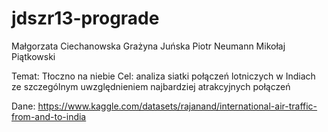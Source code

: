 # jdszr13-prograde
Małgorzata Ciechanowska
Grażyna Juńska
Piotr Neumann
Mikołaj Piątkowski

Temat: Tłoczno na niebie
Cel: analiza siatki połączeń lotniczych w Indiach ze szczególnym uwzględnieniem
najbardziej atrakcyjnych połączeń

Dane: https://www.kaggle.com/datasets/rajanand/international-air-traffic-from-and-to-india